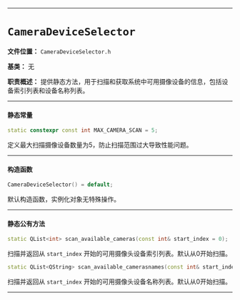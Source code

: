 ------

# `CameraDeviceSelector`

**文件位置：** `CameraDeviceSelector.h`

**基类：** 无

**职责概述：**
 提供静态方法，用于扫描和获取系统中可用摄像设备的信息，包括设备索引列表和设备名称列表。

------

#### 静态常量

```cpp
static constexpr const int MAX_CAMERA_SCAN = 5;
```

定义最大扫描摄像设备数量为5，防止扫描范围过大导致性能问题。

------

#### 构造函数

```cpp
CameraDeviceSelector() = default;
```

默认构造函数，实例化对象无特殊操作。

------

#### 静态公有方法

```cpp
static QList<int> scan_available_cameras(const int& start_index = 0);
```

扫描并返回从 `start_index` 开始的可用摄像头设备索引列表。默认从0开始扫描。

```cpp
static QList<QString> scan_available_camerasnames(const int& start_index = 0);
```

扫描并返回从 `start_index` 开始的可用摄像头设备名称列表。默认从0开始扫描。

------